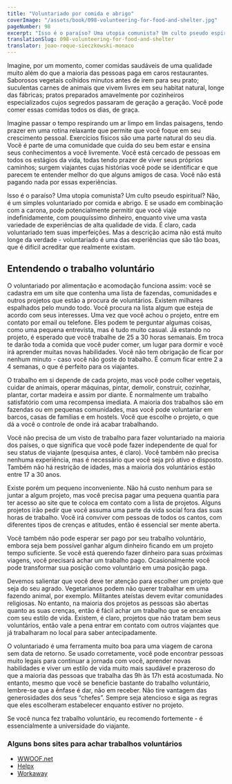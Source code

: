 ```yaml
---
title: "Voluntariado por comida e abrigo"
coverImage: "/assets/book/098-volunteering-for-food-and-shelter.jpg"
pageNumber: 98
excerpt: "Isso é o paraíso? Uma utopia comunista? Um culto pseudo espiritual? Não, é um simples voluntariado por comida e abrigo."
translationSlug: 098-volunteering-for-food-and-shelter
translator: joao-roque-sieczkowski-monaco
---
```


Imagine, por um momento, comer comidas saudáveis de uma qualidade muito além do que a maioria das pessoas paga em caros restaurantes. Saborosos vegetais colhidos minutos antes de irem para seu prato; suculentas carnes de animais que vivem livres em seu habitat natural, longe das fábricas; pratos preparados amavelmente por cozinheiros especializados cujos segredos passaram de geração a geração. Você pode comer essas comidas todos os dias, de graça.

Imagine passar o tempo respirando um ar limpo em lindas paisagens, tendo prazer em uma rotina relaxante que permite que você foque em seu crescimento pessoal. Exercícios físicos são uma parte natural do seu dia. Você é parte de uma comunidade que cuida do seu bem estar e ensina seus conhecimentos a você livremente. Você está cercado de pessoas em todos os estágios da vida, todas tendo prazer de viver seus próprios caminhos; surgem viajantes cujas histórias você pode se identificar e que parecem te entender melhor do que alguns amigos de casa. Você não está pagando nada por essas experiências.

Isso é o paraíso? Uma utopia comunista? Um culto pseudo espiritual? Não, é um simples voluntariado por comida e abrigo. E se usado em combinação com a carona, pode potencialmente permitir que você viaje indefinidamente, com pouquíssimo dinheiro, enquanto vive uma vasta variedade de experiências de alta qualidade de vida. É claro, cada voluntariado tem suas imperfeições. Mas a descrição acima não está muito longe da verdade - voluntariado é uma das experiências que são tão boas, que é difícil acreditar que realmente existam.

## Entendendo o trabalho voluntário

O voluntariado por alimentação e acomodação funciona assim: você se cadastra em um site que contenha uma lista de fazendas, comunidades e outros projetos que estão a procura de voluntários. Existem milhares espalhados pelo mundo todo. Você procura na lista algum que esteja de acordo com seus interesses. Uma vez que você achou o projeto, entre em contato por email ou telefone. Eles podem te perguntar algumas coisas, como uma pequena entrevista, mas é tudo muito casual.
Já estando no projeto, é esperado que você trabalhe de 25 a 30 horas semanais. Em troca te darão toda a comida que você puder comer, um lugar para dormir e você irá aprender muitas novas habilidades. Você não tem obrigação de ficar por nenhum minuto - caso você não goste do trabalho. É comum ficar entre 2 a 4 semanas, o que é perfeito para os viajantes.

O trabalho em si depende de cada projeto, mas você pode colher vegetais, cuidar de animais, operar máquinas, pintar, demolir, construir, cozinhar, plantar, cortar madeira e assim por diante. É normalmente um trabalho satisfatório com uma recompensa imediata. A maioria dos trabalhos são em fazendas ou em pequenas comunidades, mas você pode voluntariar em barcos, casas de famílias e em hostels. Você que escolhe o projeto, o que dá a você o controle de onde irá acabar trabalhando.

Você não precisa de um visto de trabalho para fazer voluntariado na maioria dos países, o que significa que você pode fazer independente de qual for seu status de viajante (pesquisa antes, é claro). Você também não precisa nenhuma experiência, mas é necessário que você seja pró ativo e disposto. Também não há restrição de idades, mas a maioria dos voluntários estão entre 17 a 30 anos.

Existe porém um pequeno inconveniente. Não há custo nenhum para se juntar a algum projeto, mas você precisa pagar uma pequena quantia para ter acesso ao site que te coloca em contato com a lista de projetos. Alguns projetos irão pedir que você assuma uma parte da vida social fora das suas horas de trabalho. Você irá conviver com pessoas de todos os cantos, com diferentes tipos de crenças e atitudes, então é essencial ser mente aberta.

Você também não pode esperar ser pago por seu trabalho voluntário, embora seja bem possível ganhar algum dinheiro ficando em um projeto tempo suficiente. Se você está querendo fazer dinheiro para suas próximas viagens, você precisará achar um trabalho pago. Ocasionalmente você pode transformar sua posição como voluntário em uma posição paga.

Devemos salientar que você deve ter atenção para escolher um projeto que seja do seu agrado. Vegetarianos podem não querer trabalhar em uma fazendo animal, por exemplo. Militantes ateístas devem evitar comunidades religiosas. No entanto, na maioria dos projetos as pessoas são abertas quanto as suas crenças, então é fácil achar um trabalho que se encaixe com seu estilo de vida. Existem, é claro, projetos que não tratam bem seus voluntários, então vale a pena entrar em contato com outros viajantes que já trabalharam no local para saber antecipadamente.

O voluntariado é uma ferramenta muito boa para uma viagem de carona sem data de retorno. Se usado corretamente, você pode encontrar pessoas muito legais para continuar a jornada com você, aprender novas habilidades e viver um estilo de vida muito mais saudável e prazeroso do que a maioria das pessoas que trabalha das 9h às 17h está acostumada. No entanto, mesmo que você se beneficie bastante do trabalho voluntário, lembre-se que a ênfase é dar, não em receber. Não tire vantagem das generosidades dos seus “chefes”. Sempre seja atencioso e siga as regras que eles escolheram estabelecer enquanto estiver no projeto.

Se você nunca fez trabalho voluntário, eu recomendo fortemente - é essencialmente a universidade do viajante.

### Alguns bons sites para achar trabalhos voluntários

- [WWOOF.net](https://wwoof.net/)
- [Helpx](https://www.helpx.net/)
- [Workaway](https://www.workaway.info/)

